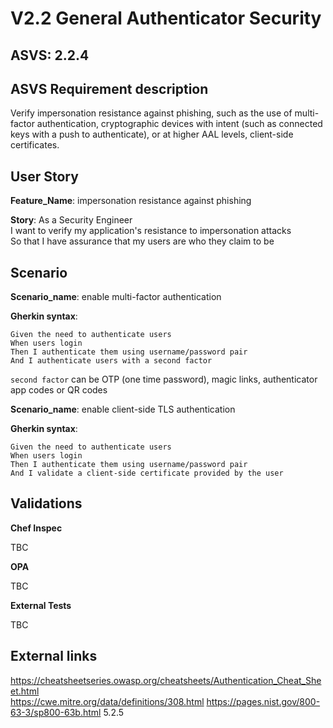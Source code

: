 # V2.2 General Authenticator Security

## ASVS: 2.2.4

## ASVS Requirement description

Verify impersonation resistance against phishing, such as the use
of multi-factor authentication, cryptographic devices with intent
(such as connected keys with a push to authenticate), or at
higher AAL levels, client-side certificates.

## User Story

**Feature_Name**: impersonation resistance against phishing

**Story**:
As a Security Engineer\
I want to verify my application's resistance to impersonation attacks\
So that I have assurance that my users are who they claim to be

## Scenario

**Scenario_name**: enable multi-factor authentication

**Gherkin syntax**:

```gherkin
Given the need to authenticate users
When users login
Then I authenticate them using username/password pair
And I authenticate users with a second factor
```

`second factor` can be OTP (one time password), magic links, authenticator app codes or QR codes

**Scenario_name**: enable client-side TLS authentication

**Gherkin syntax**:

```gherkin
Given the need to authenticate users
When users login
Then I authenticate them using username/password pair
And I validate a client-side certificate provided by the user
```

## Validations

**Chef Inspec**

TBC

**OPA**

TBC

**External Tests**

TBC

## External links

<https://cheatsheetseries.owasp.org/cheatsheets/Authentication_Cheat_Sheet.html> \
<https://cwe.mitre.org/data/definitions/308.html>
<https://pages.nist.gov/800-63-3/sp800-63b.html> 5.2.5
